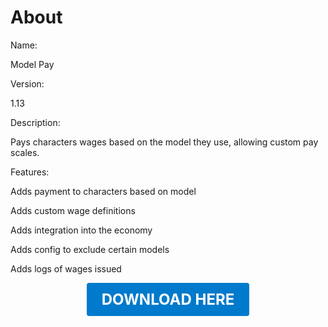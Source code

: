 # About

Name:

Model Pay

Version:

1.13

Description:

Pays characters wages based on the model they use, allowing custom pay scales.

Features:

Adds payment to characters based on model

Adds custom wage definitions

Adds integration into the economy

Adds config to exclude certain models

Adds logs of wages issued

<p align="center"><a href="https://github.com/LiliaFramework/Modules/raw/refs/heads/gh-pages/modelpay.zip" style="display:inline-block;padding:12px 24px;font-size:1.5rem;font-weight:bold;text-decoration:none;color:#fff;background-color:var(--md-primary-fg-color,#007acc);border-radius:4px;">DOWNLOAD HERE</a></p>